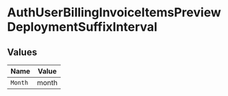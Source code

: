 # AuthUserBillingInvoiceItemsPreviewDeploymentSuffixInterval


## Values

| Name    | Value   |
| ------- | ------- |
| `Month` | month   |